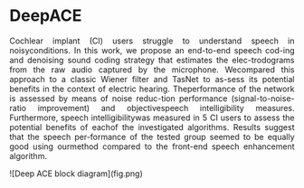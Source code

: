 # DeepACE
<p align="justify">
Cochlear implant (CI) users struggle to understand speech in noisyconditions.   In  this  work,  we  propose  an  end-to-end  speech  cod-ing  and  denoising  sound  coding  strategy  that  estimates  the  elec-trodograms  from  the  raw  audio  captured  by  the  microphone.   Wecompared this approach to a classic Wiener filter and TasNet to as-sess  its  potential  benefits  in  the  context  of  electric  hearing.   Theperformance of the network is assessed by means of noise reduc-tion performance (signal-to-noise-ratio improvement) and objectivespeech intelligibility measures.   Furthermore,  speech intelligibilitywas measured in 5 CI users to assess the potential benefits of eachof the investigated algorithms.  Results suggest that the speech per-formance of the tested group seemed to be equally good using ourmethod compared to the front-end speech enhancement algorithm.
</p>
<p align="justify">
![Deep ACE block diagram](fig.png)
</p>
